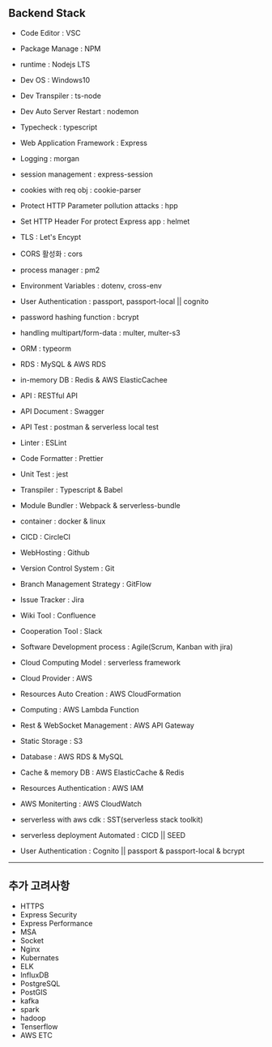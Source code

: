 ## Backend Stack

- Code Editor : VSC
- Package Manage : NPM
- runtime : Nodejs LTS
- Dev OS : Windows10

- Dev Transpiler : ts-node
- Dev Auto Server Restart : nodemon
- Typecheck : typescript

- Web Application Framework : Express
- Logging : morgan
- session management : express-session
- cookies with req obj : cookie-parser
- Protect HTTP Parameter pollution attacks : hpp
- Set HTTP Header For protect Express app : helmet
- TLS : Let's Encypt
- CORS 활성화 : cors
- process manager : pm2
- Environment Variables : dotenv, cross-env
- User Authentication : passport, passport-local || cognito
- password hashing function : bcrypt
- handling multipart/form-data : multer, multer-s3
- ORM : typeorm
- RDS : MySQL & AWS RDS
- in-memory DB : Redis & AWS ElasticCachee

- API : RESTful API
- API Document : Swagger
- API Test : postman & serverless local test

- Linter : ESLint
- Code Formatter : Prettier

- Unit Test : jest

- Transpiler : Typescript & Babel
- Module Bundler : Webpack & serverless-bundle

- container : docker & linux
- CICD : CircleCI
- WebHosting : Github
- Version Control System : Git
- Branch Management Strategy : GitFlow
- Issue Tracker : Jira
- Wiki Tool : Confluence
- Cooperation Tool : Slack
- Software Development process : Agile(Scrum, Kanban with jira)

- Cloud Computing Model : serverless framework
- Cloud Provider : AWS
- Resources Auto Creation : AWS CloudFormation
- Computing : AWS Lambda Function
- Rest & WebSocket Management : AWS API Gateway
- Static Storage : S3
- Database : AWS RDS & MySQL
- Cache & memory DB : AWS ElasticCache & Redis
- Resources Authentication : AWS IAM
- AWS Moniterting : AWS CloudWatch
- serverless with aws cdk : SST(serverless stack toolkit)
- serverless deployment Automated : CICD || SEED
- User Authentication : Cognito || passport & passport-local & bcrypt

---

## 추가 고려사항

- HTTPS
- Express Security
- Express Performance
- MSA
- Socket
- Nginx
- Kubernates
- ELK
- InfluxDB
- PostgreSQL
- PostGIS
- kafka
- spark
- hadoop
- Tenserflow
- AWS ETC
